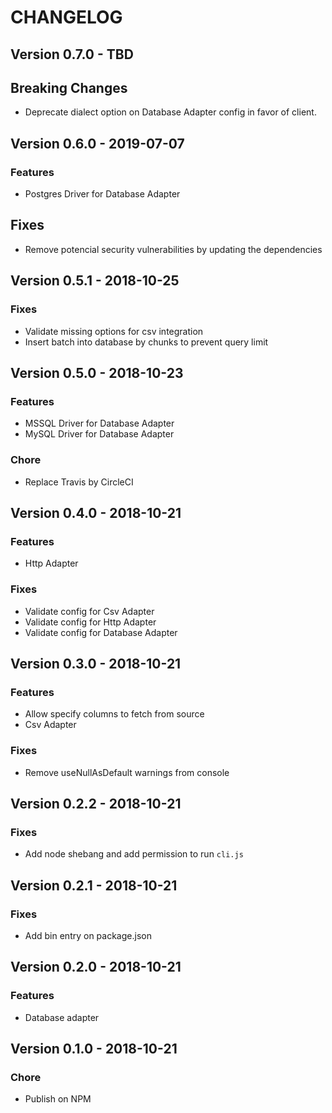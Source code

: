 # CHANGELOG

## Version 0.7.0 - TBD

## Breaking Changes

- Deprecate dialect option on Database Adapter config in favor of client.

## Version 0.6.0 - 2019-07-07

### Features
- Postgres Driver for Database Adapter

## Fixes
- Remove potencial security vulnerabilities by updating the dependencies

## Version 0.5.1 - 2018-10-25

### Fixes
- Validate missing options for csv integration
- Insert batch into database by chunks to prevent query limit

## Version 0.5.0 - 2018-10-23

### Features
- MSSQL Driver for Database Adapter
- MySQL Driver for Database Adapter

### Chore
- Replace Travis by CircleCI

## Version 0.4.0 - 2018-10-21

### Features
- Http Adapter

### Fixes
- Validate config for Csv Adapter
- Validate config for Http Adapter
- Validate config for Database Adapter

## Version 0.3.0 - 2018-10-21

### Features
- Allow specify columns to fetch from source
- Csv Adapter

### Fixes
- Remove useNullAsDefault warnings from console

## Version 0.2.2 - 2018-10-21

### Fixes
- Add node shebang and add permission to run `cli.js`

## Version 0.2.1 - 2018-10-21

### Fixes
- Add bin entry on package.json

## Version 0.2.0 - 2018-10-21

### Features
- Database adapter

## Version 0.1.0 - 2018-10-21

### Chore
- Publish on NPM
